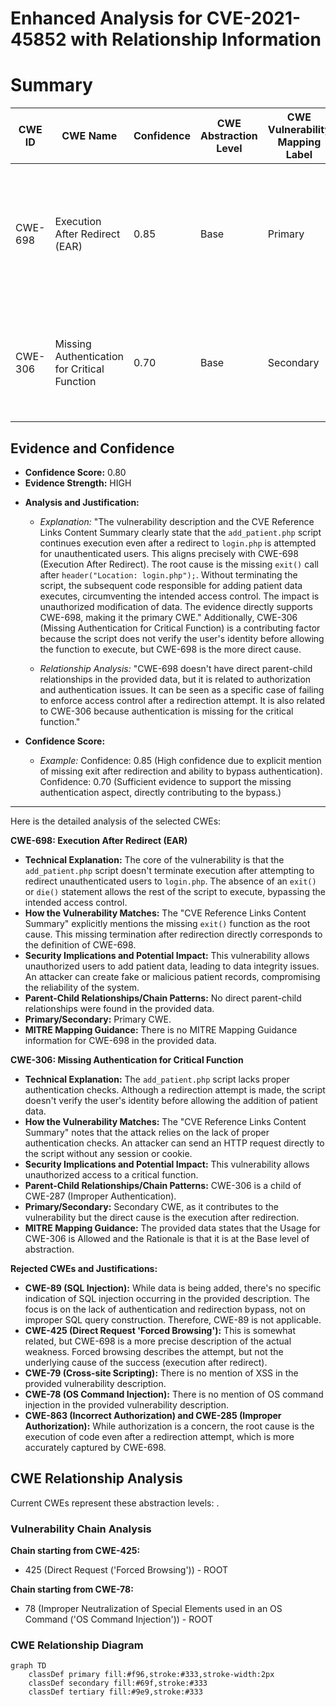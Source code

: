 # Enhanced Analysis for CVE-2021-45852 with Relationship Information

# Summary
| CWE ID | CWE Name | Confidence | CWE Abstraction Level | CWE Vulnerability Mapping Label | CWE-Vulnerability Mapping Notes |
|---|---|---|---|---|---|
| CWE-698 | Execution After Redirect (EAR) | 0.85 | Base | Primary | The primary weakness is that the code continues to execute even after a redirect is issued, allowing unauthorized access. |
| CWE-306 | Missing Authentication for Critical Function | 0.70 | Base | Secondary | The code does not properly authenticate the user before allowing them to add a patient. |

## Evidence and Confidence

*   **Confidence Score:** 0.80
*   **Evidence Strength:** HIGH

- **Analysis and Justification:**  
  - *Explanation:* "The vulnerability description and the CVE Reference Links Content Summary clearly state that the `add_patient.php` script continues execution even after a redirect to `login.php` is attempted for unauthenticated users. This aligns precisely with CWE-698 (Execution After Redirect). The root cause is the missing `exit()` call after `header("Location: login.php");`. Without terminating the script, the subsequent code responsible for adding patient data executes, circumventing the intended access control. The impact is unauthorized modification of data. The evidence directly supports CWE-698, making it the primary CWE." Additionally, CWE-306 (Missing Authentication for Critical Function) is a contributing factor because the script does not verify the user's identity before allowing the function to execute, but CWE-698 is the more direct cause.
  
  - *Relationship Analysis:* "CWE-698 doesn't have direct parent-child relationships in the provided data, but it is related to authorization and authentication issues. It can be seen as a specific case of failing to enforce access control after a redirection attempt. It is also related to CWE-306 because authentication is missing for the critical function."

- **Confidence Score:**  
  - *Example:* Confidence: 0.85 (High confidence due to explicit mention of missing exit after redirection and ability to bypass authentication). Confidence: 0.70 (Sufficient evidence to support the missing authentication aspect, directly contributing to the bypass.)

---

Here is the detailed analysis of the selected CWEs:

**CWE-698: Execution After Redirect (EAR)**

*   **Technical Explanation:** The core of the vulnerability is that the `add_patient.php` script doesn't terminate execution after attempting to redirect unauthenticated users to `login.php`. The absence of an `exit()` or `die()` statement allows the rest of the script to execute, bypassing the intended access control.
*   **How the Vulnerability Matches:** The "CVE Reference Links Content Summary" explicitly mentions the missing `exit()` function as the root cause. This missing termination after redirection directly corresponds to the definition of CWE-698.
*   **Security Implications and Potential Impact:** This vulnerability allows unauthorized users to add patient data, leading to data integrity issues. An attacker can create fake or malicious patient records, compromising the reliability of the system.
*   **Parent-Child Relationships/Chain Patterns:** No direct parent-child relationships were found in the provided data.
*   **Primary/Secondary:** Primary CWE.
*   **MITRE Mapping Guidance:** There is no MITRE Mapping Guidance information for CWE-698 in the provided data.

**CWE-306: Missing Authentication for Critical Function**

*   **Technical Explanation:** The `add_patient.php` script lacks proper authentication checks. Although a redirection attempt is made, the script doesn't verify the user's identity before allowing the addition of patient data.
*   **How the Vulnerability Matches:** The "CVE Reference Links Content Summary" notes that the attack relies on the lack of proper authentication checks. An attacker can send an HTTP request directly to the script without any session or cookie.
*   **Security Implications and Potential Impact:** This vulnerability allows unauthorized access to a critical function.
*   **Parent-Child Relationships/Chain Patterns:** CWE-306 is a child of CWE-287 (Improper Authentication).
*   **Primary/Secondary:** Secondary CWE, as it contributes to the vulnerability but the direct cause is the execution after redirection.
*   **MITRE Mapping Guidance:** The provided data states that the Usage for CWE-306 is Allowed and the Rationale is that it is at the Base level of abstraction.

**Rejected CWEs and Justifications:**

*   **CWE-89 (SQL Injection):** While data is being added, there's no specific indication of SQL injection occurring in the provided description. The focus is on the lack of authentication and redirection bypass, not on improper SQL query construction. Therefore, CWE-89 is not applicable.
*   **CWE-425 (Direct Request 'Forced Browsing'):** This is somewhat related, but CWE-698 is a more precise description of the actual weakness. Forced browsing describes the attempt, but not the underlying cause of the success (execution after redirect).
*   **CWE-79 (Cross-site Scripting):** There is no mention of XSS in the provided vulnerability description.
*   **CWE-78 (OS Command Injection):** There is no mention of OS command injection in the provided vulnerability description.
*   **CWE-863 (Incorrect Authorization) and CWE-285 (Improper Authorization):** While authorization is a concern, the root cause is the execution of code even after a redirection attempt, which is more accurately captured by CWE-698.


## CWE Relationship Analysis

Current CWEs represent these abstraction levels: .


### Vulnerability Chain Analysis

**Chain starting from CWE-425:**
- 425 (Direct Request ('Forced Browsing')) - ROOT


**Chain starting from CWE-78:**
- 78 (Improper Neutralization of Special Elements used in an OS Command ('OS Command Injection')) - ROOT



### CWE Relationship Diagram

```mermaid
graph TD
    classDef primary fill:#f96,stroke:#333,stroke-width:2px
    classDef secondary fill:#69f,stroke:#333
    classDef tertiary fill:#9e9,stroke:#333
```
